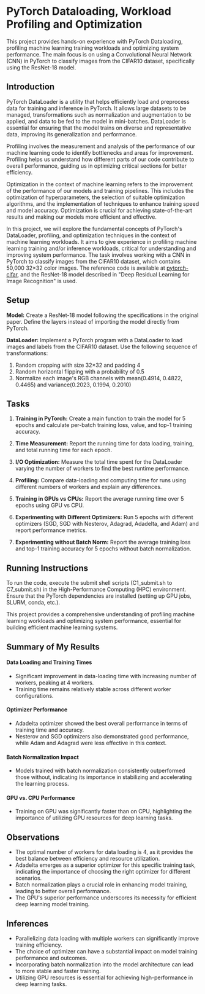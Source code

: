 # PyTorch Dataloading, Workload Profiling and Optimization

This project provides hands-on experience with PyTorch Dataloading, profiling machine learning training workloads and optimizing system performance. The main focus is on using a Convolutional Neural Network (CNN) in PyTorch to classify images from the CIFAR10 dataset, specifically using the ResNet-18 model.

## Introduction

PyTorch DataLoader is a utility that helps efficiently load and preprocess data for training and inference in PyTorch. It allows large datasets to be managed, transformations such as normalization and augmentation to be applied, and data to be fed to the model in mini-batches. DataLoader is essential for ensuring that the model trains on diverse and representative data, improving its generalization and performance.

Profiling involves the measurement and analysis of the performance of our machine learning code to identify bottlenecks and areas for improvement. Profiling helps us understand how different parts of our code contribute to overall performance, guiding us in optimizing critical sections for better efficiency.

Optimization in the context of machine learning refers to the improvement of the performance of our models and training pipelines. This includes the optimization of hyperparameters, the selection of suitable optimization algorithms, and the implementation of techniques to enhance training speed and model accuracy. Optimization is crucial for achieving state-of-the-art results and making our models more efficient and effective.

In this project, we will explore the fundamental concepts of PyTorch's DataLoader, profiling, and optimization techniques in the context of machine learning workloads. It aims to give experience in profiling machine learning training and/or inference workloads, critical for understanding and improving system performance. The task involves working with a CNN in PyTorch to classify images from the CIFAR10 dataset, which contains 50,000 32×32 color images. The reference code is available at [pytorch-cifar](https://github.com/kuangliu/pytorch-cifar), and the ResNet-18 model described in "Deep Residual Learning for Image Recognition" is used.

## Setup

**Model:** Create a ResNet-18 model following the specifications in the original paper. Define the layers instead of importing the model directly from PyTorch.

**DataLoader:** Implement a PyTorch program with a DataLoader to load images and labels from the CIFAR10 dataset. Use the following sequence of transformations:
1. Random cropping with size 32×32 and padding 4
2. Random horizontal flipping with a probability of 0.5
3. Normalize each image's RGB channels with mean(0.4914, 0.4822, 0.4465) and variance(0.2023, 0.1994, 0.2010)

## Tasks

1. **Training in PyTorch:** Create a main function to train the model for 5 epochs and calculate per-batch training loss, value, and top-1 training accuracy.

2. **Time Measurement:** Report the running time for data loading, training, and total running time for each epoch.

3. **I/O Optimization:** Measure the total time spent for the DataLoader varying the number of workers to find the best runtime performance.

4. **Profiling:** Compare data-loading and computing time for runs using different numbers of workers and explain any differences.

5. **Training in GPUs vs CPUs:** Report the average running time over 5 epochs using GPU vs CPU.

6. **Experimenting with Different Optimizers:** Run 5 epochs with different optimizers (SGD, SGD with Nesterov, Adagrad, Adadelta, and Adam) and report performance metrics.

7. **Experimenting without Batch Norm:** Report the average training loss and top-1 training accuracy for 5 epochs without batch normalization.

## Running Instructions

To run the code, execute the submit shell scripts (C1_submit.sh to C7_submit.sh) in the High-Performance Computing (HPC) environment. Ensure that the PyTorch dependencies are installed (setting up GPU jobs, SLURM, conda, etc.).

This project provides a comprehensive understanding of profiling machine learning workloads and optimizing system performance, essential for building efficient machine learning systems.

## Summary of My Results

#### Data Loading and Training Times

- Significant improvement in data-loading time with increasing number of workers, peaking at 4 workers.
- Training time remains relatively stable across different worker configurations.

#### Optimizer Performance

- Adadelta optimizer showed the best overall performance in terms of training time and accuracy.
- Nesterov and SGD optimizers also demonstrated good performance, while Adam and Adagrad were less effective in this context.

#### Batch Normalization Impact

- Models trained with batch normalization consistently outperformed those without, indicating its importance in stabilizing and accelerating the learning process.

#### GPU vs. CPU Performance

- Training on GPU was significantly faster than on CPU, highlighting the importance of utilizing GPU resources for deep learning tasks.

## Observations

- The optimal number of workers for data loading is 4, as it provides the best balance between efficiency and resource utilization.
- Adadelta emerges as a superior optimizer for this specific training task, indicating the importance of choosing the right optimizer for different scenarios.
- Batch normalization plays a crucial role in enhancing model training, leading to better overall performance.
- The GPU's superior performance underscores its necessity for efficient deep learning model training.

## Inferences

- Parallelizing data loading with multiple workers can significantly improve training efficiency.
- The choice of optimizer can have a substantial impact on model training performance and outcomes.
- Incorporating batch normalization into the model architecture can lead to more stable and faster training.
- Utilizing GPU resources is essential for achieving high-performance in deep learning tasks.

